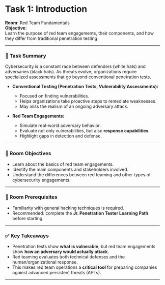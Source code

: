 # Task 1: Introduction

**Room:** Red Team Fundamentals  
**Objective:**  
Learn the purpose of red team engagements, their components, and how they differ from traditional penetration testing.  

---

### 🔹 Task Summary
Cybersecurity is a constant race between defenders (white hats) and adversaries (black hats). As threats evolve, organizations require specialized assessments that go beyond conventional penetration tests.  

- **Conventional Testing (Penetration Tests, Vulnerability Assessments):**  
  - Focused on finding vulnerabilities.  
  - Helps organizations take proactive steps to remediate weaknesses.  
  - May miss the realism of an ongoing adversary attack.  

- **Red Team Engagements:**  
  - Simulate real-world adversary behavior.  
  - Evaluate not only vulnerabilities, but also **response capabilities**.  
  - Highlight gaps in detection and defense.  

---

### 🔹 Room Objectives
- Learn about the basics of red team engagements.  
- Identify the main components and stakeholders involved.  
- Understand the differences between red teaming and other types of cybersecurity engagements.  

---

### 🔹 Room Prerequisites
- Familiarity with general hacking techniques is required.  
- Recommended: complete the **Jr. Penetration Tester Learning Path** before starting.  

---

### ✅ Key Takeaways
- Penetration tests show **what is vulnerable**, but red team engagements show **how an adversary would actually attack**.  
- Red teaming evaluates both technical defenses and the human/organizational response.  
- This makes red team operations a **critical tool** for preparing companies against advanced persistent threats (APTs).  

---

